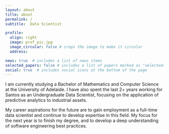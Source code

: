 ```yaml
---
layout: about
title: about
permalink: /
subtitle:  Data Scientist

profile:
  align: right
  image: prof_pic.jpg
  image_circular: false # crops the image to make it circular
  address: 

news: true  # includes a list of news items
selected_papers: false # includes a list of papers marked as "selected={true}"
social: true  # includes social icons at the bottom of the page
---
```


I am currently studying a Bachelor of Mathematics and Computer Science at the University of Adelaide. I have also spent the last 2+ years working for Santos as an Undergraduate Data Scientist, focusing on the application of predictive analytics to industrial assets.

My career aspirations for the future are to gain employment as a full-time data scientist and continue to develop expertise in this field. My focus for the next year is to finish my degree, and to develop a deep understanding of software engineering best practices.



